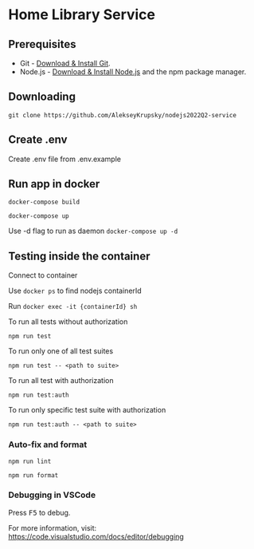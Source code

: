 # Home Library Service

## Prerequisites

- Git - [Download & Install Git](https://git-scm.com/downloads).
- Node.js - [Download & Install Node.js](https://nodejs.org/en/download/) and the npm package manager.

## Downloading

```
git clone https://github.com/AlekseyKrupsky/nodejs2022Q2-service
```

## Create .env

Create .env file from .env.example

## Run app in docker
```
docker-compose build
```
```
docker-compose up
```

Use -d flag to run as daemon `docker-compose up -d`


## Testing inside the container

Connect to container

Use `docker ps` to find nodejs containerId

Run `docker exec -it {containerId} sh`

To run all tests without authorization

```
npm run test
```

To run only one of all test suites

```
npm run test -- <path to suite>
```

To run all test with authorization

```
npm run test:auth
```

To run only specific test suite with authorization

```
npm run test:auth -- <path to suite>
```

### Auto-fix and format

```
npm run lint
```

```
npm run format
```

### Debugging in VSCode

Press <kbd>F5</kbd> to debug.

For more information, visit: https://code.visualstudio.com/docs/editor/debugging
